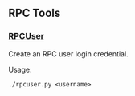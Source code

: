 RPC Tools
---------------------

### [RPCUser](/share/rpcuser) ###

Create an RPC user login credential.

Usage:

    ./rpcuser.py <username>


